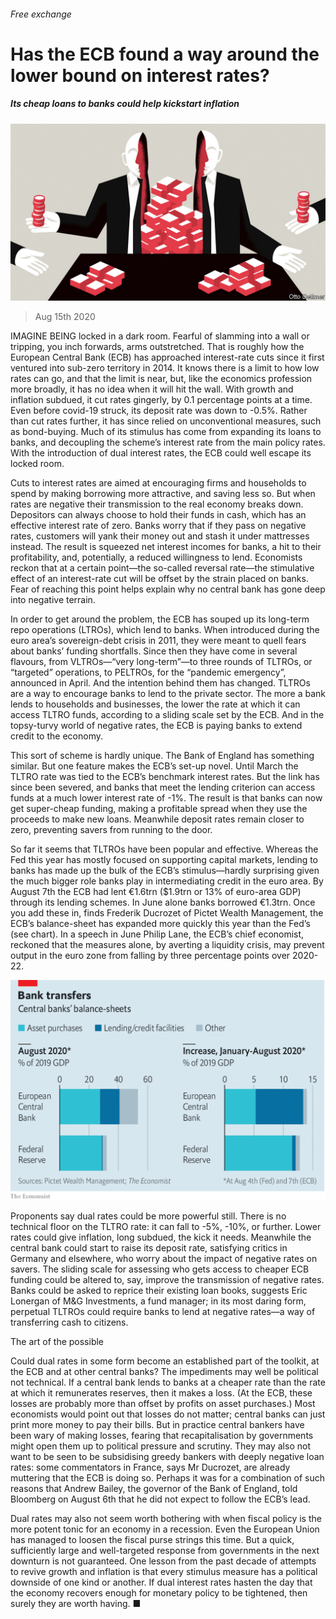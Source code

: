 ###### Free exchange

# Has the ECB found a way around the lower bound on interest rates? 

##### Its cheap loans to banks could help kickstart inflation 

![image](images/20200815_FND000.jpg) 

> Aug 15th 2020 

IMAGINE BEING locked in a dark room. Fearful of slamming into a wall or tripping, you inch forwards, arms outstretched. That is roughly how the European Central Bank (ECB) has approached interest-rate cuts since it first ventured into sub-zero territory in 2014. It knows there is a limit to how low rates can go, and that the limit is near, but, like the economics profession more broadly, it has no idea when it will hit the wall. With growth and inflation subdued, it cut rates gingerly, by 0.1 percentage points at a time. Even before covid-19 struck, its deposit rate was down to -0.5%. Rather than cut rates further, it has since relied on unconventional measures, such as bond-buying. Much of its stimulus has come from expanding its loans to banks, and decoupling the scheme’s interest rate from the main policy rates. With the introduction of dual interest rates, the ECB could well escape its locked room.

Cuts to interest rates are aimed at encouraging firms and households to spend by making borrowing more attractive, and saving less so. But when rates are negative their transmission to the real economy breaks down. Depositors can always choose to hold their funds in cash, which has an effective interest rate of zero. Banks worry that if they pass on negative rates, customers will yank their money out and stash it under mattresses instead. The result is squeezed net interest incomes for banks, a hit to their profitability, and, potentially, a reduced willingness to lend. Economists reckon that at a certain point—the so-called reversal rate—the stimulative effect of an interest-rate cut will be offset by the strain placed on banks. Fear of reaching this point helps explain why no central bank has gone deep into negative terrain.


In order to get around the problem, the ECB has souped up its long-term repo operations (LTROs), which lend to banks. When introduced during the euro area’s sovereign-debt crisis in 2011, they were meant to quell fears about banks’ funding shortfalls. Since then they have come in several flavours, from VLTROs—“very long-term”—to three rounds of TLTROs, or “targeted” operations, to PELTROs, for the “pandemic emergency”, announced in April. And the intention behind them has changed. TLTROs are a way to encourage banks to lend to the private sector. The more a bank lends to households and businesses, the lower the rate at which it can access TLTRO funds, according to a sliding scale set by the ECB. And in the topsy-turvy world of negative rates, the ECB is paying banks to extend credit to the economy.

This sort of scheme is hardly unique. The Bank of England has something similar. But one feature makes the ECB’s set-up novel. Until March the TLTRO rate was tied to the ECB’s benchmark interest rates. But the link has since been severed, and banks that meet the lending criterion can access funds at a much lower interest rate of -1%. The result is that banks can now get super-cheap funding, making a profitable spread when they use the proceeds to make new loans. Meanwhile deposit rates remain closer to zero, preventing savers from running to the door.

So far it seems that TLTROs have been popular and effective. Whereas the Fed this year has mostly focused on supporting capital markets, lending to banks has made up the bulk of the ECB’s stimulus—hardly surprising given the much bigger role banks play in intermediating credit in the euro area. By August 7th the ECB had lent €1.6trn ($1.9trn or 13% of euro-area GDP) through its lending schemes. In June alone banks borrowed €1.3trn. Once you add these in, finds Frederik Ducrozet of Pictet Wealth Management, the ECB’s balance-sheet has expanded more quickly this year than the Fed’s (see chart). In a speech in June Philip Lane, the ECB’s chief economist, reckoned that the measures alone, by averting a liquidity crisis, may prevent output in the euro zone from falling by three percentage points over 2020-22.

![image](images/20200815_FNC170.png) 


Proponents say dual rates could be more powerful still. There is no technical floor on the TLTRO rate: it can fall to -5%, -10%, or further. Lower rates could give inflation, long subdued, the kick it needs. Meanwhile the central bank could start to raise its deposit rate, satisfying critics in Germany and elsewhere, who worry about the impact of negative rates on savers. The sliding scale for assessing who gets access to cheaper ECB funding could be altered to, say, improve the transmission of negative rates. Banks could be asked to reprice their existing loan books, suggests Eric Lonergan of M&amp;G Investments, a fund manager; in its most daring form, perpetual TLTROs could require banks to lend at negative rates—a way of transferring cash to citizens.

The art of the possible

Could dual rates in some form become an established part of the toolkit, at the ECB and at other central banks? The impediments may well be political not technical. If a central bank lends to banks at a cheaper rate than the rate at which it remunerates reserves, then it makes a loss. (At the ECB, these losses are probably more than offset by profits on asset purchases.) Most economists would point out that losses do not matter; central banks can just print more money to pay their bills. But in practice central bankers have been wary of making losses, fearing that recapitalisation by governments might open them up to political pressure and scrutiny. They may also not want to be seen to be subsidising greedy bankers with deeply negative loan rates: some commentators in France, says Mr Ducrozet, are already muttering that the ECB is doing so. Perhaps it was for a combination of such reasons that Andrew Bailey, the governor of the Bank of England, told Bloomberg on August 6th that he did not expect to follow the ECB’s lead.

Dual rates may also not seem worth bothering with when fiscal policy is the more potent tonic for an economy in a recession. Even the European Union has managed to loosen the fiscal purse strings this time. But a quick, sufficiently large and well-targeted response from governments in the next downturn is not guaranteed. One lesson from the past decade of attempts to revive growth and inflation is that every stimulus measure has a political downside of one kind or another. If dual interest rates hasten the day that the economy recovers enough for monetary policy to be tightened, then surely they are worth having. ■

